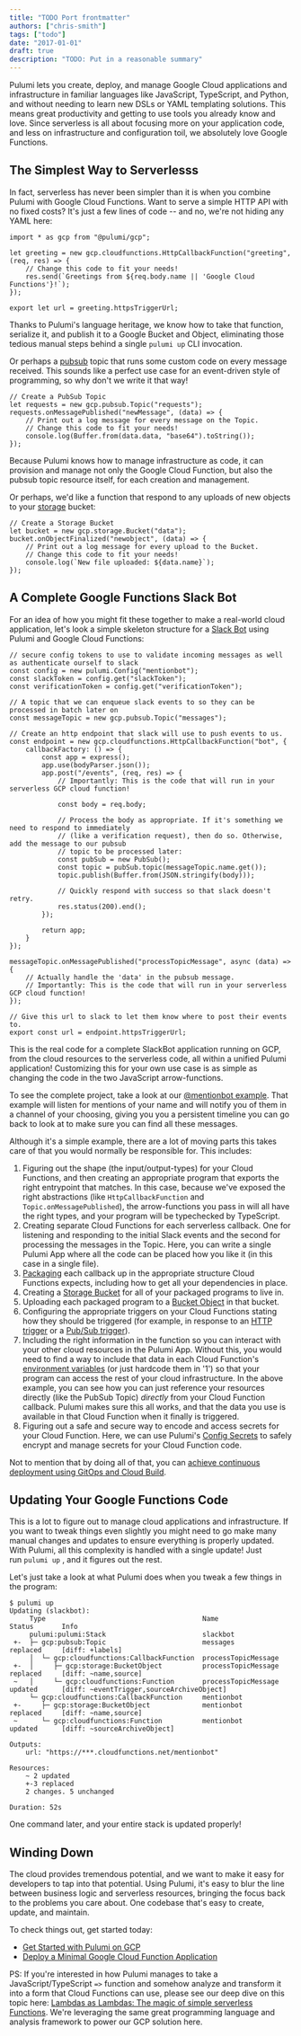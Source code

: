 ```yaml
---
title: "TODO Port frontmatter"
authors: ["chris-smith"]
tags: ["todo"]
date: "2017-01-01"
draft: true
description: "TODO: Put in a reasonable summary"
---
```



Pulumi lets you create, deploy, and manage Google Cloud applications and
infrastructure in familiar languages like JavaScript, TypeScript, and
Python, and without needing to learn new DSLs or YAML templating
solutions. This means great productivity and getting to use tools you
already know and love. Since serverless is all about focusing more on
your application code, and less on infrastructure and configuration
toil, we absolutely love Google Functions.

The Simplest Way to Serverlesss
-------------------------------

In fact, serverless has never been simpler than it is when you combine
Pulumi with Google Cloud Functions. Want to serve a simple HTTP API with
no fixed costs? It's just a few lines of code -- and no, we're not
hiding any YAML here:

    import * as gcp from "@pulumi/gcp";
     
    let greeting = new gcp.cloudfunctions.HttpCallbackFunction("greeting", (req, res) => {
        // Change this code to fit your needs!
        res.send(`Greetings from ${req.body.name || 'Google Cloud Functions'}!`);
    });
     
    export let url = greeting.httpsTriggerUrl;

Thanks to Pulumi's language heritage, we know how to take that
function, serialize it, and publish it to a Google Bucket and Object,
eliminating those tedious manual steps behind a single `pulumi up` CLI
invocation.

Or perhaps a [pubsub](https://cloud.google.com/pubsub/) topic that runs
some custom code on every message received. This sounds like a perfect
use case for an event-driven style of programming, so why don't we
write it that way!

    // Create a PubSub Topic
    let requests = new gcp.pubsub.Topic("requests");
    requests.onMessagePublished("newMessage", (data) => {
        // Print out a log message for every message on the Topic.
        // Change this code to fit your needs!
        console.log(Buffer.from(data.data, "base64").toString());
    });

Because Pulumi knows how to manage infrastructure as code, it can
provision and manage not only the Google Cloud Function, but also the
pubsub topic resource itself, for each creation and management.

Or perhaps, we'd like a function that respond to any uploads of new
objects to your [storage](https://cloud.google.com/storage/) bucket:

    // Create a Storage Bucket
    let bucket = new gcp.storage.Bucket("data");
    bucket.onObjectFinalized("newobject", (data) => {
        // Print out a log message for every upload to the Bucket.
        // Change this code to fit your needs!
        console.log(`New file uploaded: ${data.name}`);
    });

A Complete Google Functions Slack Bot
-------------------------------------

For an idea of how you might fit these together to make a real-world
cloud application, let's look a simple skeleton structure for a [Slack
Bot](https://api.slack.com/bot-users) using Pulumi and Google Cloud
Functions:

    // secure config tokens to use to validate incoming messages as well as authenticate ourself to slack
    const config = new pulumi.Config("mentionbot");
    const slackToken = config.get("slackToken");
    const verificationToken = config.get("verificationToken");
     
    // A topic that we can enqueue slack events to so they can be processed in batch later on
    const messageTopic = new gcp.pubsub.Topic("messages");
     
    // Create an http endpoint that slack will use to push events to us.
    const endpoint = new gcp.cloudfunctions.HttpCallbackFunction("bot", {
        callbackFactory: () => {
            const app = express();
            app.use(bodyParser.json());
            app.post("/events", (req, res) => {
                // Importantly: This is the code that will run in your serverless GCP cloud function!
     
                const body = req.body;
     
                // Process the body as appropriate. If it's something we need to respond to immediately
                // (like a verification request), then do so. Otherwise, add the message to our pubsub
                // topic to be processed later:
                const pubSub = new PubSub();
                const topic = pubSub.topic(messageTopic.name.get());
                topic.publish(Buffer.from(JSON.stringify(body)));
     
                // Quickly respond with success so that slack doesn't retry.
                res.status(200).end();
            });
     
            return app;
        }
    });
     
    messageTopic.onMessagePublished("processTopicMessage", async (data) => {
        // Actually handle the 'data' in the pubsub message.
        // Importantly: This is the code that will run in your serverless GCP cloud function!
    });
     
    // Give this url to slack to let them know where to post their events to.
    export const url = endpoint.httpsTriggerUrl;

This is the real code for a complete SlackBot application running on
GCP, from the cloud resources to the serverless code, all within a
unified Pulumi application! Customizing this for your own use case is as
simple as changing the code in the two JavaScript arrow-functions.

To see the complete project, take a look at our [@mentionbot
example](https://github.com/pulumi/examples/tree/master/gcp-ts-slackbot).
That example will listen for mentions of your name and will notify you
of them in a channel of your choosing, giving you you a persistent
timeline you can go back to look at to make sure you can find all these
messages.

Although it's a simple example, there are a lot of moving parts this
takes care of that you would normally be responsible for. This includes:

1.  Figuring out the shape (the input/output-types) for your Cloud
    Functions, and then creating an appropriate program that exports the
    right entrypoint that matches. In this case, because we've exposed
    the right abstractions (like `HttpCallbackFunction` and
    `Topic.onMessagePublished`), the arrow-functions you pass in will
    all have the right types, and your program will be typechecked by
    TypeScript.
2.  Creating separate Cloud Functions for each serverless callback. One
    for listening and responding to the initial Slack events and the
    second for processing the messages in the Topic. Here, you can write
    a single Pulumi App where all the code can be placed how you like it
    (in this case in a single file).
3.  [Packaging](https://cloud.google.com/functions/docs/writing/) each
    callback up in the appropriate structure Cloud Functions expects,
    including how to get all your dependencies in place.
4.  Creating a [Storage
    Bucket](https://cloud.google.com/storage/docs/creating-buckets) for
    all of your packaged programs to live in.
5.  Uploading each packaged program to a [Bucket
    Object](https://cloud.google.com/storage/docs/uploading-objects) in
    that bucket.
6.  Configuring the appropriate triggers on your Cloud Functions stating
    how they should be triggered (for example, in response to an [HTTP
    trigger](https://cloud.google.com/functions/docs/calling/http) or a
    [Pub/Sub
    trigger](https://cloud.google.com/functions/docs/calling/pubsub)).
7.  Including the right information in the function so you can interact
    with your other cloud resources in the Pulumi App. Without this, you
    would need to find a way to include that data in each Cloud
    Function's [environment
    variables](https://cloud.google.com/functions/docs/env-var) (or just
    hardcode them in '1') so that your program can access the rest of
    your cloud infrastructure. In the above example, you can see how you
    can just reference your resources directly (like the PubSub Topic)
    *directly* from your Cloud Function callback. Pulumi makes sure this
    all works, and that the data you use is available in that Cloud
    Function when it finally is triggered.
8.  Figuring out a safe and secure way to encode and access secrets for
    your Cloud Function. Here, we can use Pulumi's [Config
    Secrets](https://pulumi.io/reference/config.html#secrets) to safely
    encrypt and manage secrets for your Cloud Function code.

Not to mention that by doing all of that, you can [achieve continuous
deployment using GitOps and Cloud
Build](https://pulumi.io/reference/cd-google-cloud-build.html).

Updating Your Google Functions Code
-----------------------------------

This is a lot to figure out to manage cloud applications and
infrastructure. If you want to tweak things even slightly you might need
to go make many manual changes and updates to ensure everything is
properly updated. With Pulumi, all this complexity is handled with a
single update! Just run `pulumi up` , and it figures out the rest.

Let's just take a look at what Pulumi does when you tweak a few things
in the program:

    $ pulumi up
    Updating (slackbot):
         Type                                       Name                        Status       Info
         pulumi:pulumi:Stack                        slackbot
     +-  ├─ gcp:pubsub:Topic                        messages                    replaced     [diff: +labels]
         │  └─ gcp:cloudfunctions:CallbackFunction  processTopicMessage
     +-  │     ├─ gcp:storage:BucketObject          processTopicMessage         replaced     [diff: ~name,source]
     ~   │     └─ gcp:cloudfunctions:Function       processTopicMessage         updated      [diff: ~eventTrigger,sourceArchiveObject]
         └─ gcp:cloudfunctions:CallbackFunction     mentionbot
     +-     ├─ gcp:storage:BucketObject             mentionbot                  replaced     [diff: ~name,source]
     ~      └─ gcp:cloudfunctions:Function          mentionbot                  updated      [diff: ~sourceArchiveObject]
     
    Outputs:
        url: "https://***.cloudfunctions.net/mentionbot"
     
    Resources:
        ~ 2 updated
        +-3 replaced
        2 changes. 5 unchanged
     
    Duration: 52s

One command later, and your entire stack is updated properly!

Winding Down
------------

The cloud provides tremendous potential, and we want to make it easy for
developers to tap into that potential. Using Pulumi, it's easy to blur
the line between business logic and serverless resources, bringing the
focus back to the problems you care about. One codebase that's easy to
create, update, and maintain.

To check things out, get started today:

-   [Get Started with Pulumi on GCP](https://pulumi.io/quickstart/)
-   [Deploy a Minimal Google Cloud Function
    Application](https://github.com/pulumi/examples/tree/master/gcp-ts-functions)

PS: If you're interested in how Pulumi manages to take a
JavaScript/TypeScript `=>` function and somehow analyze and transform it
into a form that Cloud Functions can use, please see our deep dive on
this topic here: [Lambdas as Lambdas: The magic of simple serverless
Functions](../../../com/pulumi/blog/lambdas-as-lambdas-the-magic-of-simple-serverless-functions.html).
We're leveraging the same great programming language and analysis
framework to power our GCP solution here.

